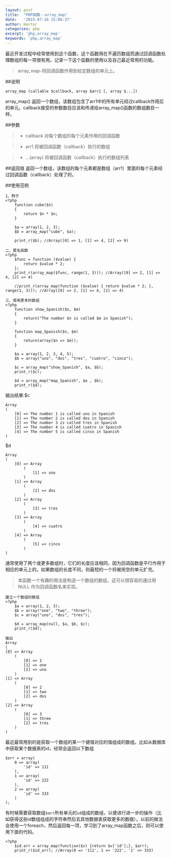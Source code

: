 ```yaml
---
layout: post
title:  "PHP函数--array_map"
date:   '2015-07-16 15:08:37'
author: Hector
categories: php
excerpt: 'php,array_map'
keywords: 'php,array_map'
---
```


最近开发过程中经常使用到这个函数，这个函数用在不遍历数组而通过回调函数处理数组的每一项很有用。记录一下这个函数的使用以及自己最近常用的功能。

> array_map-将回调函数作用到给定数组的单元上。

##说明

    array_map (callable $callback, array $arr1 [, array $...])

array_map() 返回一个数组，该数组包含了arr1中的所有单元经过callback作用后的单元。callback接受的参数数目应该和传递给array_map()函数的数组数目一样。

<!--more-->

##参数
> * callback 对每个数组的每个元素作用的回调函数

> * arr1 将被回调函数（callback）执行的数组

> * ...(array) 将被回调函数（callback）执行的数组列表

##返回值
返回一个数组，该数组的每个元素都是数组（arr1）里面的每个元素经过回调函数（callback）处理了的。

##使用范例

    1、例子
    <?php
        function cube($n)
        {
            return $n * $n;
        }

        $a = array(1, 2, 3);
        $b = array_map("cube", $a);

        print_r($b); //Array([0] => 1, [1] => 4, [2] => 9)

    二、匿名函数
    <?php
        $func = function ($value) {
            return $value * 2;
        };
        print_r(array_map($func, range(1, 3))); //Array([0] => 2, [1] => 4, [2] => 4)

        //print_r(array_map(function ($value) { return $value * 2; }, range(1, 3))); //Array([0] => 2, [1] => 4, [2] => 4)

    三、使用更多的数组
    <?php
        function show_Spanish($n, $m)
        {
            return("The number $n is called $m in Spanish");
        }

        function map_Spanish($n, $m)
        {
            return(array($n => $m));
        }

        $a = array(1, 2, 3, 4, 5);
        $b = array("uno", "dos", "tres", "cuatro", "cinco");

        $c = array_map("show_Spanish", $a, $b);
        print_r($c);

        $d = array_map("map_Spanish", $a , $b);
        print_r($d);

输出结果:$c

    Array
    (
        [0] => The number 1 is called uno in Spanish
        [1] => The number 2 is called dos in Spanish
        [2] => The number 3 is called tres in Spanish
        [3] => The number 4 is called cuatro in Spanish
        [4] => The number 5 is called cinco in Spanish
    )

$d
    
    Array
    (
        [0] => Array
            (
                [1] => uno
            )
        [1] => Array
            (
                [2] => dos
            )
        [2] => Array
            (
                [3] => tres
            )
        [3] => Array
            (
                [4] => cuatro
            )
        [4] => Array
            (
                [5] => cinco
            )
    )

通常使用了两个或更多数组时，它们的长度应该相同，因为回调函数是平行作用于相应的单元上的。如果数组的长度不同，则最短的一个将被用空的单元扩充。

>本函数一个有趣的用法是构造一个数组的数组，这可以很容易的通过用 NULL 作为回调函数名来实现。

    建立一个数组的数组
    <?php
        $a = array(1, 2, 3);
        $b = array("one", "two", "three");
        $c = array("uno", "dos", "tres");

        $d = array_map(null, $a, $b, $c);
        print_r($d);

    输出
    Array
    (
    [0] => Array
        (
            [0] => 1
            [1] => one
            [2] => uno
        )
    [1] => Array
        (
            [0] => 2
            [1] => two
            [2] => dos
        )
    [2] => Array
        (
            [0] => 3
            [1] => three
            [2] => tres
        )
    )

最近最常用到的是获取一个数组的某一个键值对应的值组成的数组。比如从数据库中获取某个数据表的id，经常会返回以下数组
    
    $arr = array(
        0 => array(
            'id' => 111
        ),
        1 => array(
            'id' => 222
        ),
        2 => array(
            'id' => 333
        )
    );

有时候需要获取数组`$arr`所有单元的`id`组成的数组，以便进行进一步的操作（比如获得这些id数组组成的字符串然后去其他数据表获取更多的数据）。以前的做法会使用一个foreach，然后返回每一项，学习到了array_map函数之后，则可以使用下面的代码。

    <?php
        $id_arr = array_map(function($v) {return $v['id'];}, $arr);
        print_r($id_arr); //Array(0 => '111', 1 => '222', '2' => 333)